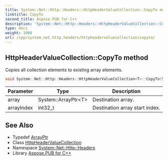 ```yaml
---
title: System::Net::Http::Headers::HttpHeaderValueCollection::CopyTo method
linktitle: CopyTo
second_title: Aspose.PUB for C++
description: 'System::Net::Http::Headers::HttpHeaderValueCollection::CopyTo method. Copies all collection elements to existing array elements in C++.'
type: docs
weight: 1000
url: /cpp/system.net.http.headers/httpheadervaluecollection/copyto/
---
```

## HttpHeaderValueCollection::CopyTo method


Copies all collection elements to existing array elements.

```cpp
void System::Net::Http::Headers::HttpHeaderValueCollection<T>::CopyTo(System::ArrayPtr<T> array, int32_t arrayIndex) override
```


| Parameter | Type | Description |
| --- | --- | --- |
| array | System::ArrayPtr\<T\> | Destination array. |
| arrayIndex | int32_t | Destination array start index. |

## See Also

* Typedef [ArrayPtr](../../../system/arrayptr/)
* Class [HttpHeaderValueCollection](../)
* Namespace [System::Net::Http::Headers](../../)
* Library [Aspose.PUB for C++](../../../)
